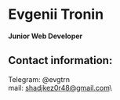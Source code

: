 # Evgenii Tronin
**Junior Web Developer**

## Contact information:
Telegram: @evgtrn\
mail: shadjkez0r48@gmail.com\
